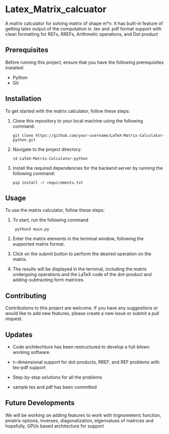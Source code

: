 # Latex_Matrix_calcuator
A matrix calculator for solving matrix of shape m*n. It has built-in feature of getting latex output of the computation in .tex and .pdf format support with clean formatting for REFs, RREFs, Arithmetic operations, and Dot product


## Prerequisites

Before running this project, ensure that you have the following prerequisites installed:

- Python
- Git

## Installation

To get started with the matrix calculator, follow these steps:

1. Clone this repository to your local machine using the following command:

   ```shell/terminal
   git clone https://github.com/your-username/LaTeX-Matrix-Calculator-python.git
    ```
2. Navigate to the project directory:

   ```shell/terminal
   cd LaTeX-Matrix-Calculator-python
   ```

3. Install the required dependencies for the backend server by running the following command:

    ```shell/terminal
    pip install -r requirements.txt
    ```

## Usage

To use the matrix calculator, follow these steps:

1. To start, run the following command

   ```shell/terminal
    python3 main.py
    ```

2. Enter the matrix elements in the terminal window, following the supported matrix format.

3. Click on the submit button to perform the desired operation on the matrix.

4. The results will be displayed in the terminal, including the matrix undergoing operations and the LaTeX code of the dot-product and adding-subtracting form matrices.

## Contributing

Contributions to this project are welcome. If you have any suggestions or would like to add new features, please create a new issue or submit a pull request.

## Updates
- Code architechture has been restructured to develop a full-blown working software.

- n-dimensional support for dot-products, RREF, and REF problems with tex-pdf support

- Step-by-step solutions for all the problems

- sample tex and pdf has been committed

## Future Developments

We will be working on adding features to work with trignometeric function, pmatrix options, inverses, diagonalization, eigenvalues of matrices and hopefully, GPUs based architecture for support

